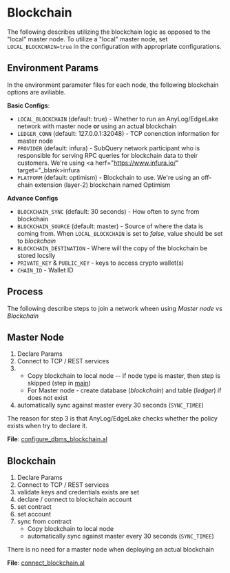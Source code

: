 # Blockchain

The following describes utilizing the blockchain logic as opposed to the "local" master node.
To utilize a "local" master node, set `LOCAL_BLOCKCHAIN=true` in the configuration with appropriate 
configurations.

## Environment Params
In the environment parameter files for each node, the following blockchain options are aviliable.

**Basic Configs**: 
* `LOCAL_BLOCKCHAIN` (default: true) - Whether to run an AnyLog/EdgeLake network with master node **or** using an 
actual blockchain
* `LEDGER_CONN` (default: 127.0.0.1:32048) - TCP conenction information for master node
* `PROVIDER` (default: infura) - SubQuery network participant who is responsible for serving RPC queries for blockchain 
data to their customers. We're using <a herf="https://www.infura.io/" target="_blank>infura</a>
* `PLATFORM` (default: optimism) - Blockchain to use. We're using an off-chain extension (<a herf="https://iq.wiki/wiki/layer-2/" target="_blank">layer-2</a>) 
blockchain named <a herf="https://www.optimism.io/" target="_blank">Optimism</a>

**Advance Configs**
* `BLOCKCHAIN_SYNC` (default: 30 seconds) - How often to sync from blockchain
* `BLOCKCHAIN_SOURCE` (default: master) - Source of where the data is coming from. When `LOCAL_BLOCKCHAIN` is set to _false_, 
value should be set to _blockchain_
* `BLOCKCHAIN_DESTINATION` - Where will the copy of the blockchain be stored locslly
* `PRIVATE_KEY` & `PUBLIC_KEY` - keys to access crypto wallet(s)
* `CHAIN_ID` - Wallet ID

## Process 
The following describe steps to join a network wheen using _Master node_ vs _Blockchain_

## Master Node
1. Declare Params
2. Connect to TCP / REST services
3. 
   * Copy blockchain to local node -- if node type is master, then step is skipped (step in [main](../node-deployment/main.al))
   * For Master node - create database (_blockchain_) and table (_ledger_) if does not exist 
4. automatically sync against master every 30 seconds (`SYNC_TIMEE`)

The reason for step 3 is that AnyLog/EdgeLake checks whether the policy exists when try to declare it. 

**File**: [configure_dbms_blockchain.al](../node-deployment/database/configure_dbms_blockchain.al)

## Blockchain  
1. Declare Params
2. Connect to TCP / REST services
3. validate keys and credentials exists are set
4. declare / connect to blockchain account
5. set contract
6. set account
7. sync from contract
   * Copy blockchain to local node
   * automatically sync against master every 30 seconds (`SYNC_TIMEE`)

There is no need for a master node when deploying an actual blockchain

**File**: [connect_blockchain.al](connect_blockchain.al)